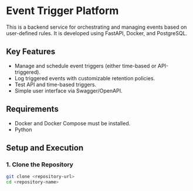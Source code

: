 # Event Trigger Platform

This is a backend service for orchestrating and managing events based on user-defined rules. It is developed using FastAPI, Docker, and PostgreSQL.

## Key Features

- Manage and schedule event triggers (either time-based or API-triggered).
- Log triggered events with customizable retention policies.
- Test API and time-based triggers.
- Simple user interface via Swagger/OpenAPI.

## Requirements

- Docker and Docker Compose must be installed.
- Python

## Setup and Execution

### 1. Clone the Repository

```bash
git clone <repository-url>
cd <repository-name>
